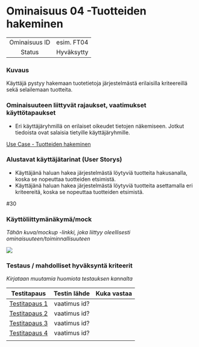 # Ominaisuus 04 -Tuotteiden hakeminen

| | |
|:-:|:-:|
| Ominaisuus ID |esim. FT04 |
| Status | Hyväksytty |

### Kuvaus

Käyttäjä pystyy hakemaan tuotetietoja järjestelmästä erilaisilla kriteereillä sekä selailemaan tuotteita.

### Ominaisuuteen liittyvät rajaukset, vaatimukset käyttötapaukset

* Eri käyttäjäryhmillä on erilaiset oikeudet tietojen näkemiseen. Jotkut tiedoista ovat salaisia tietyille käyttäjäryhmille.

[Use Case - Tuotteiden hakeminen](https://gitlab.labranet.jamk.fi/digiateam/core/blob/master/dokumentit/02-vaatimusmaarittely/UseCase/use-case-02-tuotteen-haku.md)

### Alustavat käyttäjätarinat (User Storys)

* Käyttäjänä haluan hakea järjestelmästä löytyviä tuotteita hakusanalla, koska se nopeuttaa tuotteiden etsimistä.
* Käyttäjänä haluan hakea järjestelmästä löytyviä tuotteita asettamalla eri kriteereitä, koska se nopeuttaa tuotteiden etsimistä.


#30


### Käyttöliittymänäkymä/mock 

*Tähän kuva/mockup -linkki, joka liittyy oleellisesti ominaisuuteen/toiminnallisuuteen*

![](https://openclipart.org/image/300px/svg_to_png/247488/1461589195.png)

### Testaus / mahdolliset hyväksyntä kriteerit 

*Kirjataan muutamia huomiota testauksen kannalta*

| Testitapaus  | Testin lähde  | Kuka vastaa  |
|:-: | :-:|:-:|
| [Testitapaus 1]()  | vaatimus id?   |   |
| [Testitapaus 2]()  | vaatimus id?   |   |
| [Testitapaus 3]()  | vaatimus id?   |   |
| [Testitapaus 4]()  | vaatimus id?   |   |
| | |